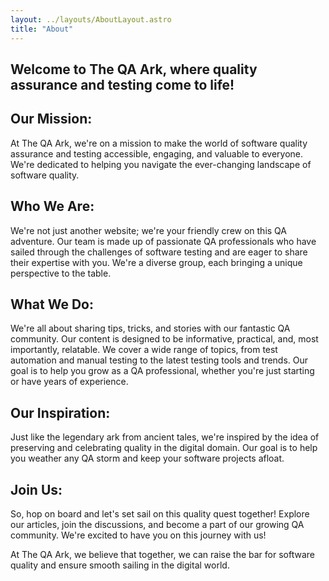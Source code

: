 ```yaml
---
layout: ../layouts/AboutLayout.astro
title: "About"
---
```


## Welcome to The QA Ark, where quality assurance and testing come to life!

## Our Mission:

At The QA Ark, we're on a mission to make the world of software quality assurance and testing accessible, engaging, and valuable to everyone. We're dedicated to helping you navigate the ever-changing landscape of software quality.

## Who We Are:

We're not just another website; we're your friendly crew on this QA adventure. Our team is made up of passionate QA professionals who have sailed through the challenges of software testing and are eager to share their expertise with you. We're a diverse group, each bringing a unique perspective to the table.

## What We Do:

We're all about sharing tips, tricks, and stories with our fantastic QA community. Our content is designed to be informative, practical, and, most importantly, relatable. We cover a wide range of topics, from test automation and manual testing to the latest testing tools and trends. Our goal is to help you grow as a QA professional, whether you're just starting or have years of experience.

## Our Inspiration:

Just like the legendary ark from ancient tales, we're inspired by the idea of preserving and celebrating quality in the digital domain. Our goal is to help you weather any QA storm and keep your software projects afloat.

## Join Us:

So, hop on board and let's set sail on this quality quest together! Explore our articles, join the discussions, and become a part of our growing QA community. We're excited to have you on this journey with us!

At The QA Ark, we believe that together, we can raise the bar for software quality and ensure smooth sailing in the digital world.